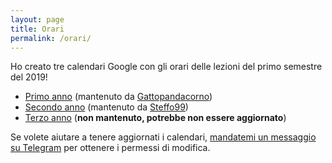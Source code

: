```yaml
---
layout: page
title: Orari
permalink: /orari/
---
```


Ho creato tre calendari Google con gli orari delle lezioni del primo semestre del 2019!

- [Primo anno](https://calendar.google.com/calendar?cid=bWwzYzZvaHI0NDQybDdrOG8waDd0dnJodjBAZ3JvdXAuY2FsZW5kYXIuZ29vZ2xlLmNvbQ) (mantenuto da [Gattopandacorno](https://github.com/gattopandacorno))
- [Secondo anno](https://calendar.google.com/calendar?cid=MmYza2o2M3VuZWQ1cmZqaGpmOGY0MWFrNmdAZ3JvdXAuY2FsZW5kYXIuZ29vZ2xlLmNvbQ) (mantenuto da [Steffo99](https://github.com/gattopandacorno))
- [Terzo anno](https://calendar.google.com/calendar?cid=bWpjMWIyMmczN2FuOGNvMGdiNWUxaTdkZThAZ3JvdXAuY2FsZW5kYXIuZ29vZ2xlLmNvbQ) (**non mantenuto, potrebbe non essere aggiornato**)

Se volete aiutare a tenere aggiornati i calendari, [mandatemi un messaggio su Telegram](https://t.me/Steffo) per ottenere i permessi di modifica.
